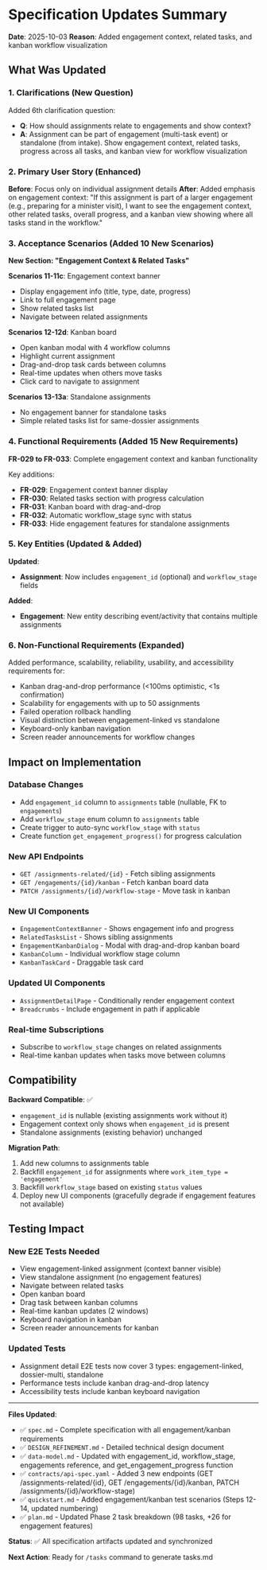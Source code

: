# Specification Updates Summary

**Date**: 2025-10-03
**Reason**: Added engagement context, related tasks, and kanban workflow visualization

## What Was Updated

### 1. Clarifications (New Question)
Added 6th clarification question:
- **Q**: How should assignments relate to engagements and show context?
- **A**: Assignment can be part of engagement (multi-task event) or standalone (from intake). Show engagement context, related tasks, progress across all tasks, and kanban view for workflow visualization

### 2. Primary User Story (Enhanced)
**Before**: Focus only on individual assignment details
**After**: Added emphasis on engagement context: "If this assignment is part of a larger engagement (e.g., preparing for a minister visit), I want to see the engagement context, other related tasks, overall progress, and a kanban view showing where all tasks stand in the workflow."

### 3. Acceptance Scenarios (Added 10 New Scenarios)

**New Section: "Engagement Context & Related Tasks"**

**Scenarios 11-11c**: Engagement context banner
- Display engagement info (title, type, date, progress)
- Link to full engagement page
- Show related tasks list
- Navigate between related assignments

**Scenarios 12-12d**: Kanban board
- Open kanban modal with 4 workflow columns
- Highlight current assignment
- Drag-and-drop task cards between columns
- Real-time updates when others move tasks
- Click card to navigate to assignment

**Scenarios 13-13a**: Standalone assignments
- No engagement banner for standalone tasks
- Simple related tasks list for same-dossier assignments

### 4. Functional Requirements (Added 15 New Requirements)

**FR-029 to FR-033**: Complete engagement context and kanban functionality

Key additions:
- **FR-029**: Engagement context banner display
- **FR-030**: Related tasks section with progress calculation
- **FR-031**: Kanban board with drag-and-drop
- **FR-032**: Automatic workflow_stage sync with status
- **FR-033**: Hide engagement features for standalone assignments

### 5. Key Entities (Updated & Added)

**Updated**:
- **Assignment**: Now includes `engagement_id` (optional) and `workflow_stage` fields

**Added**:
- **Engagement**: New entity describing event/activity that contains multiple assignments

### 6. Non-Functional Requirements (Expanded)

Added performance, scalability, reliability, usability, and accessibility requirements for:
- Kanban drag-and-drop performance (<100ms optimistic, <1s confirmation)
- Scalability for engagements with up to 50 assignments
- Failed operation rollback handling
- Visual distinction between engagement-linked vs standalone
- Keyboard-only kanban navigation
- Screen reader announcements for workflow changes

## Impact on Implementation

### Database Changes
- Add `engagement_id` column to `assignments` table (nullable, FK to `engagements`)
- Add `workflow_stage` enum column to `assignments` table
- Create trigger to auto-sync `workflow_stage` with `status`
- Create function `get_engagement_progress()` for progress calculation

### New API Endpoints
- `GET /assignments-related/{id}` - Fetch sibling assignments
- `GET /engagements/{id}/kanban` - Fetch kanban board data
- `PATCH /assignments/{id}/workflow-stage` - Move task in kanban

### New UI Components
- `EngagementContextBanner` - Shows engagement info and progress
- `RelatedTasksList` - Shows sibling assignments
- `EngagementKanbanDialog` - Modal with drag-and-drop kanban board
- `KanbanColumn` - Individual workflow stage column
- `KanbanTaskCard` - Draggable task card

### Updated UI Components
- `AssignmentDetailPage` - Conditionally render engagement context
- `Breadcrumbs` - Include engagement in path if applicable

### Real-time Subscriptions
- Subscribe to `workflow_stage` changes on related assignments
- Real-time kanban updates when tasks move between columns

## Compatibility

**Backward Compatible**: ✅
- `engagement_id` is nullable (existing assignments work without it)
- Engagement context only shows when `engagement_id` is present
- Standalone assignments (existing behavior) unchanged

**Migration Path**:
1. Add new columns to assignments table
2. Backfill `engagement_id` for assignments where `work_item_type = 'engagement'`
3. Backfill `workflow_stage` based on existing `status` values
4. Deploy new UI components (gracefully degrade if engagement features not available)

## Testing Impact

### New E2E Tests Needed
- View engagement-linked assignment (context banner visible)
- View standalone assignment (no engagement features)
- Navigate between related tasks
- Open kanban board
- Drag task between kanban columns
- Real-time kanban updates (2 windows)
- Keyboard navigation in kanban
- Screen reader announcements for kanban

### Updated Tests
- Assignment detail E2E tests now cover 3 types: engagement-linked, dossier-multi, standalone
- Performance tests include kanban drag-and-drop latency
- Accessibility tests include kanban keyboard navigation

---

**Files Updated**:
- ✅ `spec.md` - Complete specification with all engagement/kanban requirements
- ✅ `DESIGN_REFINEMENT.md` - Detailed technical design document
- ✅ `data-model.md` - Updated with engagement_id, workflow_stage, engagements reference, and get_engagement_progress function
- ✅ `contracts/api-spec.yaml` - Added 3 new endpoints (GET /assignments-related/{id}, GET /engagements/{id}/kanban, PATCH /assignments/{id}/workflow-stage)
- ✅ `quickstart.md` - Added engagement/kanban test scenarios (Steps 12-14, updated numbering)
- ✅ `plan.md` - Updated Phase 2 task breakdown (98 tasks, +26 for engagement features)

**Status**: ✅ All specification artifacts updated and synchronized

**Next Action**: Ready for `/tasks` command to generate tasks.md

